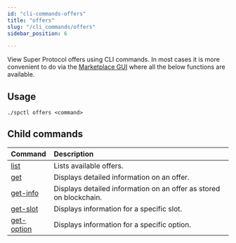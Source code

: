 ```yaml
---
id: "cli-commands-offers"
title: "offers"
slug: "/cli_commands/offers"
sidebar_position: 6

---
```


View Super Protocol offers using CLI commands. In most cases it is more convenient to do via the [Marketplace GUI](/developers/marketplace) where all the below functions are available. 

## Usage

```
./spctl offers <command>
```

## Child commands

| **Command**                                              | **Description**                                                    |
|:---------------------------------------------------------|:-------------------------------------------------------------------|
| [list](/developers/cli_commands/offers/list)             | Lists available offers.                                            |
| [get](/developers/cli_commands/offers/get)               | Displays detailed information on an offer.                         |
| [get-info](/developers/cli_commands/offers/get-info)     | Displays detailed information on an offer as stored on blockchain. |
| [get-slot](/developers/cli_commands/offers/get-slot)     | Displays information for a specific slot.                          |
| [get-option](/developers/cli_commands/offers/get-option) | Displays information for a specific option.                        




